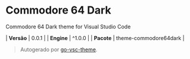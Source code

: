 # Commodore 64 Dark

Commodore 64 Dark theme for Visual Studio Code

| **Versão** | 0.0.1 |
| **Engine** | ^1.0.0 |
| **Pacote** | theme-commodore64dark |

> Autogerado por [go-vsc-theme](https://github.com/natalbu/go-vsc-theme).
